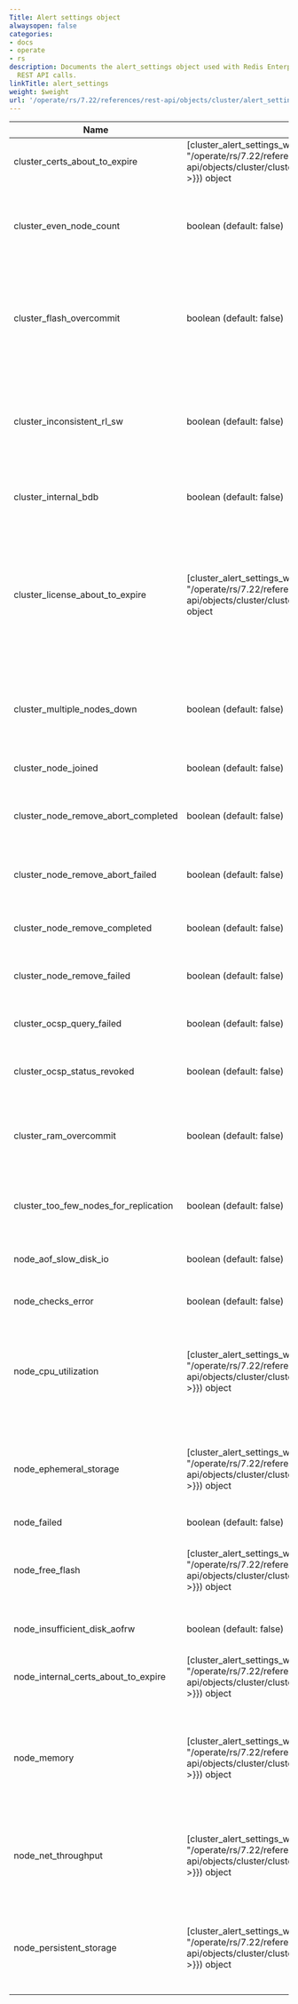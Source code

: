 ```yaml
---
Title: Alert settings object
alwaysopen: false
categories:
- docs
- operate
- rs
description: Documents the alert_settings object used with Redis Enterprise Software
  REST API calls.
linkTitle: alert_settings
weight: $weight
url: '/operate/rs/7.22/references/rest-api/objects/cluster/alert_settings/'
---
```


| Name | Type/Value | Description |
|------|------------|-------------|
| cluster_certs_about_to_expire | <span class="break-all">[cluster_alert_settings_with_threshold]({{< relref "/operate/rs/7.22/references/rest-api/objects/cluster/cluster_alert_settings_with_threshold" >}})</span> object | Cluster certificate will expire in x days |
| cluster_even_node_count | boolean (default: false) | True high availability requires an odd number of nodes in the cluster |
| cluster_flash_overcommit | boolean (default: false) | Flash memory committed to databases is larger than cluster total flash memory |
| cluster_inconsistent_rl_sw | boolean (default: false) | Some nodes in the cluster are running different versions of Redis Enterprise software |
| cluster_internal_bdb | boolean (default: false) | Issues with internal cluster databases |
| cluster_license_about_to_expire | <span class="break-all">[cluster_alert_settings_with_threshold]({{<relref "/operate/rs/7.22/references/rest-api/objects/cluster/cluster_alert_settings_with_threshold">}})</span> object | Cluster license will expire in x days. This alert is enabled by default. Its default threshold is 7 days before license expiration. |
| cluster_multiple_nodes_down | boolean (default: false) | Multiple cluster nodes are down (this might cause data loss) |
| cluster_node_joined | boolean (default: false) | New node joined the cluster |
| cluster_node_remove_abort_completed | boolean (default: false) | Cancel node remove operation completed |
| cluster_node_remove_abort_failed | boolean (default: false) | Cancel node remove operation failed |
| cluster_node_remove_completed | boolean (default: false) | Node removed from the cluster |
| cluster_node_remove_failed | boolean (default: false) | Failed to remove a node from the cluster |
| cluster_ocsp_query_failed | boolean (default: false) | Failed to query the OCSP server |
| cluster_ocsp_status_revoked | boolean (default: false) | OCSP certificate status is REVOKED |
| cluster_ram_overcommit | boolean (default: false) | RAM committed to databases is larger than cluster total RAM |
| cluster_too_few_nodes_for_replication | boolean (default: false) | Replication requires at least 2 nodes in the cluster |
| node_aof_slow_disk_io | boolean (default: false) | AOF reaching disk I/O limits
| node_checks_error | boolean (default: false) | Some node checks have failed |
| node_cpu_utilization | <span class="break-all">[cluster_alert_settings_with_threshold]({{< relref "/operate/rs/7.22/references/rest-api/objects/cluster/cluster_alert_settings_with_threshold" >}})</span> object | Node CPU utilization has reached the threshold value (% of the utilization limit) |
| node_ephemeral_storage | <span class="break-all">[cluster_alert_settings_with_threshold]({{< relref "/operate/rs/7.22/references/rest-api/objects/cluster/cluster_alert_settings_with_threshold" >}})</span> object | Node ephemeral storage has reached the threshold value (% of the storage limit) |
| node_failed | boolean (default: false) | Node failed |
| node_free_flash | <span class="break-all">[cluster_alert_settings_with_threshold]({{< relref "/operate/rs/7.22/references/rest-api/objects/cluster/cluster_alert_settings_with_threshold" >}})</span> object | Node flash storage has reached the threshold value (% of the storage limit) |
| node_insufficient_disk_aofrw | boolean (default: false) | Insufficient AOF disk space |
| node_internal_certs_about_to_expire | <span class="break-all">[cluster_alert_settings_with_threshold]({{< relref "/operate/rs/7.22/references/rest-api/objects/cluster/cluster_alert_settings_with_threshold" >}})</span> object| Internal certificate on node will expire in x days |
| node_memory | <span class="break-all">[cluster_alert_settings_with_threshold]({{< relref "/operate/rs/7.22/references/rest-api/objects/cluster/cluster_alert_settings_with_threshold" >}})</span> object | Node memory has reached the threshold value (% of the memory limit) |
| node_net_throughput | <span class="break-all">[cluster_alert_settings_with_threshold]({{< relref "/operate/rs/7.22/references/rest-api/objects/cluster/cluster_alert_settings_with_threshold" >}})</span> object | Node network throughput has reached the threshold value (bytes/s) |
| node_persistent_storage | <span class="break-all">[cluster_alert_settings_with_threshold]({{< relref "/operate/rs/7.22/references/rest-api/objects/cluster/cluster_alert_settings_with_threshold" >}})</span> object | Node persistent storage has reached the threshold value (% of the storage limit) |
